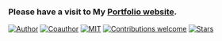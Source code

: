 ### Please have a visit to My <a href="https://saifndub.github.io/">Portfolio website</a>.

[![Author](https://img.shields.io/badge/author-saifndub-red)](https://github.com/saifndub/)
[![Coauthor](https://img.shields.io/badge/coauthor-Md--Saif--Hossain-orange)](https://github.com/saifndub/)
[![MIT](https://img.shields.io/badge/license-MIT-5eba00.svg)](https://github.com/saifndub/saifndub/blob/master/LICENSE)
[![Contributions welcome](https://img.shields.io/badge/contributions-welcome-blue.svg?style=flat)](https://github.com/saifndub/saifndub.github.io/)
[![Stars](https://img.shields.io/github/stars/saifndub/saif?style=social)](https://github.com/saifndub/saifndub.github.io/stargazers)

